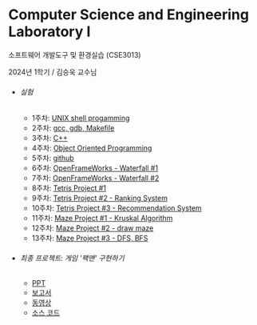 # Computer Science and Engineering Laboratory I

소프트웨어 개발도구 및 환경실습 (CSE3013)

2024년 1학기 / 김승욱 교수님

- ###### 실험
   - 1주차: [UNIX shell progamming](1주차)
   - 2주차: [gcc, gdb, Makefile](2주차)
   - 3주차: [C++](3주차)
   - 4주차: [Object Oriented Programming](4주차)
   - 5주차: [github](5주차)
   - 6주차: [OpenFrameWorks - Waterfall #1](6주차)
   - 7주차: [OpenFrameWorks - Waterfall #2](7주차)
   - 8주차: [Tetris Project #1](8주차)
   - 9주차: [Tetris Project #2 - Ranking System](9주차)
   - 10주차: [Tetris Project #3 - Recommendation System](10주차)
   - 11주차: [Maze Project #1 - Kruskal Algorithm](7주차)
   - 12주차: [Maze Project #2 - draw maze](7주차)
   - 13주차: [Maze Project #3 - DFS, BFS](7주차)

- ###### 최종 프로젝트: 게임 '팩맨' 구현하기
   - [PPT](final-project/PPT_20191150_전현길.pptx)
   - [보고서](final-project/보고서_20191150_전현길.hwp)
   - [동영상](final-project/동영상_20191150_전현길.mp4)
   - [소스 코드](final-project/Pacman)
